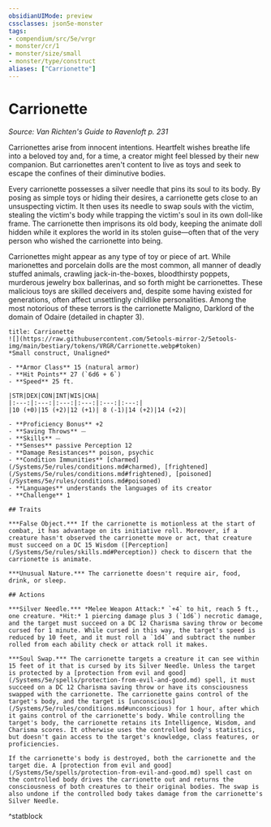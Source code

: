 ```yaml
---
obsidianUIMode: preview
cssclasses: json5e-monster
tags:
- compendium/src/5e/vrgr
- monster/cr/1
- monster/size/small
- monster/type/construct
aliases: ["Carrionette"]
---
```

# Carrionette
*Source: Van Richten's Guide to Ravenloft p. 231*  

Carrionettes arise from innocent intentions. Heartfelt wishes breathe life into a beloved toy and, for a time, a creator might feel blessed by their new companion. But carrionettes aren't content to live as toys and seek to escape the confines of their diminutive bodies.

Every carrionette possesses a silver needle that pins its soul to its body. By posing as simple toys or hiding their desires, a carrionette gets close to an unsuspecting victim. It then uses its needle to swap souls with the victim, stealing the victim's body while trapping the victim's soul in its own doll-like frame. The carrionette then imprisons its old body, keeping the animate doll hidden while it explores the world in its stolen guise—often that of the very person who wished the carrionette into being.

Carrionettes might appear as any type of toy or piece of art. While marionettes and porcelain dolls are the most common, all manner of deadly stuffed animals, crawling jack-in-the-boxes, bloodthirsty poppets, murderous jewelry box ballerinas, and so forth might be carrionettes. These malicious toys are skilled deceivers and, despite some having existed for generations, often affect unsettlingly childlike personalities. Among the most notorious of these terrors is the carrionette Maligno, Darklord of the domain of Odaire (detailed in chapter 3).

```ad-statblock
title: Carrionette
![](https://raw.githubusercontent.com/5etools-mirror-2/5etools-img/main/bestiary/tokens/VRGR/Carrionette.webp#token)
*Small construct, Unaligned*

- **Armor Class** 15 (natural armor)
- **Hit Points** 27 (`6d6 + 6`)
- **Speed** 25 ft.

|STR|DEX|CON|INT|WIS|CHA|
|:---:|:---:|:---:|:---:|:---:|:---:|
|10 (+0)|15 (+2)|12 (+1)| 8 (-1)|14 (+2)|14 (+2)|

- **Proficiency Bonus** +2
- **Saving Throws** ⏤
- **Skills** ⏤
- **Senses** passive Perception 12
- **Damage Resistances** poison, psychic
- **Condition Immunities** [charmed](/Systems/5e/rules/conditions.md#charmed), [frightened](/Systems/5e/rules/conditions.md#frightened), [poisoned](/Systems/5e/rules/conditions.md#poisoned)
- **Languages** understands the languages of its creator
- **Challenge** 1

## Traits

***False Object.*** If the carrionette is motionless at the start of combat, it has advantage on its initiative roll. Moreover, if a creature hasn't observed the carrionette move or act, that creature must succeed on a DC 15 Wisdom ([Perception](/Systems/5e/rules/skills.md#Perception)) check to discern that the carrionette is animate.

***Unusual Nature.*** The carrionette doesn't require air, food, drink, or sleep.

## Actions

***Silver Needle.*** *Melee Weapon Attack:* `+4` to hit, reach 5 ft., one creature. *Hit:* 1 piercing damage plus 3 (`1d6`) necrotic damage, and the target must succeed on a DC 12 Charisma saving throw or become cursed for 1 minute. While cursed in this way, the target's speed is reduced by 10 feet, and it must roll a `1d4` and subtract the number rolled from each ability check or attack roll it makes.

***Soul Swap.*** The carrionette targets a creature it can see within 15 feet of it that is cursed by its Silver Needle. Unless the target is protected by a [protection from evil and good](/Systems/5e/spells/protection-from-evil-and-good.md) spell, it must succeed on a DC 12 Charisma saving throw or have its consciousness swapped with the carrionette. The carrionette gains control of the target's body, and the target is [unconscious](/Systems/5e/rules/conditions.md#unconscious) for 1 hour, after which it gains control of the carrionette's body. While controlling the target's body, the carrionette retains its Intelligence, Wisdom, and Charisma scores. It otherwise uses the controlled body's statistics, but doesn't gain access to the target's knowledge, class features, or proficiencies.

If the carrionette's body is destroyed, both the carrionette and the target die. A [protection from evil and good](/Systems/5e/spells/protection-from-evil-and-good.md) spell cast on the controlled body drives the carrionette out and returns the consciousness of both creatures to their original bodies. The swap is also undone if the controlled body takes damage from the carrionette's Silver Needle.
```
^statblock